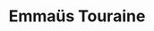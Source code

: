 ---
title: "Emmaüs Touraine"
url: /saint-pierre-des-corps/emmaues-touraine/
shop: Gebrauchtwaren
---